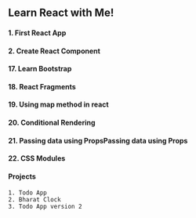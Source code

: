## Learn React with Me!

#### 1. First React App

#### 2. Create React Component

#### 17. Learn Bootstrap

#### 18. React Fragments

#### 19. Using map method in react

#### 20. Conditional Rendering

#### 21. Passing data using PropsPassing data using Props

#### 22. CSS Modules

#### Projects

    1. Todo App
    2. Bharat Clock
    3. Todo App version 2
